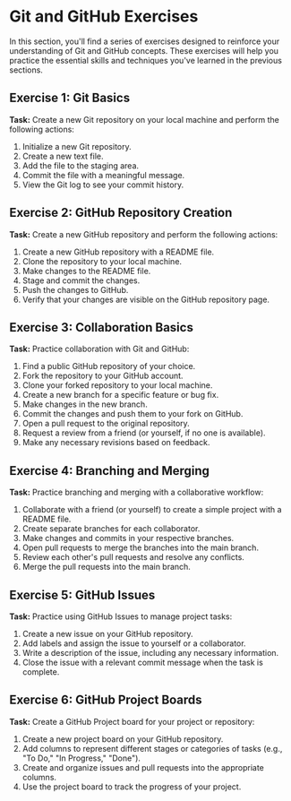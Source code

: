 # Git and GitHub Exercises

In this section, you'll find a series of exercises designed to reinforce your understanding of Git and GitHub concepts. These exercises will help you practice the essential skills and techniques you've learned in the previous sections.

## Exercise 1: Git Basics

**Task:** Create a new Git repository on your local machine and perform the following actions:

1. Initialize a new Git repository.
2. Create a new text file.
3. Add the file to the staging area.
4. Commit the file with a meaningful message.
5. View the Git log to see your commit history.

## Exercise 2: GitHub Repository Creation

**Task:** Create a new GitHub repository and perform the following actions:

1. Create a new GitHub repository with a README file.
2. Clone the repository to your local machine.
3. Make changes to the README file.
4. Stage and commit the changes.
5. Push the changes to GitHub.
6. Verify that your changes are visible on the GitHub repository page.

## Exercise 3: Collaboration Basics

**Task:** Practice collaboration with Git and GitHub:

1. Find a public GitHub repository of your choice.
2. Fork the repository to your GitHub account.
3. Clone your forked repository to your local machine.
4. Create a new branch for a specific feature or bug fix.
5. Make changes in the new branch.
6. Commit the changes and push them to your fork on GitHub.
7. Open a pull request to the original repository.
8. Request a review from a friend (or yourself, if no one is available).
9. Make any necessary revisions based on feedback.

## Exercise 4: Branching and Merging

**Task:** Practice branching and merging with a collaborative workflow:

1. Collaborate with a friend (or yourself) to create a simple project with a README file.
2. Create separate branches for each collaborator.
3. Make changes and commits in your respective branches.
4. Open pull requests to merge the branches into the main branch.
5. Review each other's pull requests and resolve any conflicts.
6. Merge the pull requests into the main branch.

## Exercise 5: GitHub Issues

**Task:** Practice using GitHub Issues to manage project tasks:

1. Create a new issue on your GitHub repository.
2. Add labels and assign the issue to yourself or a collaborator.
3. Write a description of the issue, including any necessary information.
4. Close the issue with a relevant commit message when the task is complete.

## Exercise 6: GitHub Project Boards

**Task:** Create a GitHub Project board for your project or repository:

1. Create a new project board on your GitHub repository.
2. Add columns to represent different stages or categories of tasks (e.g., "To Do," "In Progress," "Done").
3. Create and organize issues and pull requests into the appropriate columns.
4. Use the project board to track the progress of your project.

